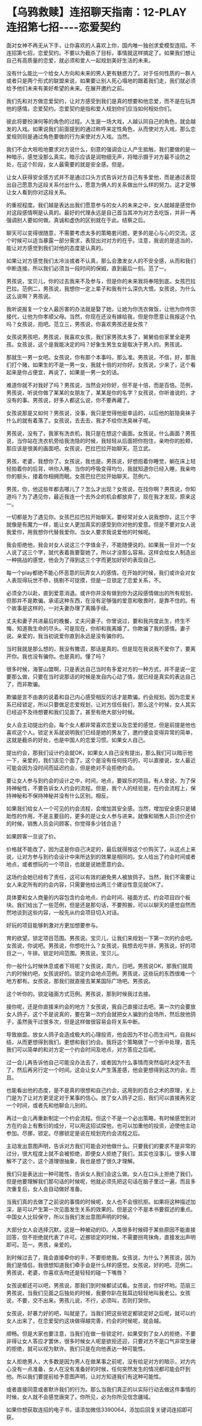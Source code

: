 # 【乌鸦救赎】连招聊天指南：12-PLAY连招第七招----恋爱契约

面对女神不再无从下手，让你喜欢的人喜欢上你，国内唯一独创求爱模型连招。不连招第七招，恋爱契约。不要以为截杀了目标，事情就这样搞定了。如果我们想让自己有高质量的恋爱，就必须和爱人一起规划美好生活的未来。

没有什么能比一个给女人方向和未来的男人更有魅惑力了。对于任何性质的一群人或者只是两个形式的联盟来说，如果要让别人死心塌地的跟着我们走，我们就必须给予他们未来有美好希望的未来。在展开邀约之前。

我们先和对方做恋爱契约，让对方感受到我们是真的想要和他恋爱，而不是在玩弄他的感情。恋爱契约。恋爱契约是指和爱人规划你们应当如何相处你们。



彼此将要扮演何等的角色的过程。人生是一场大戏，人越认同自己的角色，就会越发的入戏。如果说我们前面提到的通过称呼来定性角色，从而使对方入戏，那么恋爱规则则是通过角色要做的行为来使对方入戏。当然。

我们不会大啦啦地要求对方说什么，刻意的强调会让人产生抵触，我们要做的是一种暗示，感觉没那么真实。暗示应该是润物细无声，将暗示摄于对方最不设防之处，在这个阶段，女人最需要的就是安全感。但是。

让女人获得安全感方式并不是通过口头方式告诉对方自己有多爱他，而是通过表现出自己愿意为这段关系付出什么，愿意为俩人的关系做出什么样的努力。这才足够让女人看到你对这段关系。



的重视程度。我们越是表达出我们愿意参与的女人的未来之中，女人就越是感觉你对这段感情啊是认真的。最好的代理永远是自己首当其冲为对方去吃饭，并非一再强调别人要如何做。真诚和虚伪的区别就在于此。结察之后。

聊天可以变得很随意，不需要考虑太多的策略套问题，更多的是心与心的交流。这个时候可以适当暴露一部分需求，表现出对对方的在乎。注意，我说的是适当的，能让对方感觉到我们对他的态度是认真的。

如果让对方感觉我们太冷淡或者不认真，那么会激发女人的不安全感，从而和我们中断连接。所以我们必须当一段时间的保姆，直到最后一刻。范了一。



男孩说，宝贝儿，你的过去我来不及参与，但是你的未来我将奉陪到底。女孩巴拉巴拉。范例二，男孩说，我想你一定上辈子和我有什么深仇大恨。女孩说，为什么这么说啊？男孩说。

我听说报复一个女人最厉害的办法就是娶了她，让她为你洗衣做饭，让他为你传宗接代，让他为你孝顺父母。当然，你现在还没有嫁给我，但是你愿意让我报这个仇吗？女孩说，抱吧。范立三，男孩说，你喜欢男孩还是女孩？

女孩说男孩吧，男孩说，我喜欢女孩，我们家男孩太多了，舅舅伯伯家里全是男孩。女孩说，这个是我能决定的吗？好象生男生女是取决于男人的。男孩说。



那就生一男一女吧。女孩说，你有那个本事吗，那么准。男孩说，不信，好，那我们打个赌，如果生的不是一男一女，我就十倍的对你好。女孩说，少来了，这个看起来是你占便宜，再说了，如果是一男一女的话。

难道你就不对我好了吗？男孩说，当然会对你好，但不是十倍，而是百倍。范例，男孩说，听说你做了某某的女朋友了，某某是你的名字？女孩说，你听谁说的，才没有的事。男孩说，好多人都这么说，你不要再藏了。

女孩说那是又如何？男孩说，没事，我只是觉得他挺幸运的，以后他的脏隐臭袜子什么的就有着落了。女孩说，去去去，我才不给你洗臭袜子呢。



男孩说，没有了，我家有洗衣机，我只是在想这个画面。女孩说，什么画面？男孩说，当你站在洗衣机旁给我洗隐的时候，我轻轻从后面把你抱住，亲吻你的脸颊，那应该是很美的画面吧。女孩说，巴拉巴拉开始聊天。范立武。

男孩，老婆，我想你了。女孩说，我也是。男孩说，好想抱着你睡觉，躺在床上轻轻拍着你的后背，哄你入睡。当你的呼吸变得均匀，我就知道你已经入睡，我亲吻你的额头，搂着你相拥而眠。女孩巴拉巴拉开始聊天。范例六。

男孩，你，他这些年都去哪儿了？怎么才出现？女孩说，在找你啊？男孩说，你知道吗？为了遇见你，最近我连一个去外企的机会都放弃了，现在我才发现，原来这一。



一切都是为了遇见你。女孩巴拉巴拉开始聊天。要经常对女人说我想你，这三个字就像是有魔力一样，能让女人更加真实的感受到你对他的爱意。但是不要对女人说我爱你，用我想你代替我爱你。当女人要求我说爱他的时候呢。

我会拒绝他，我会对女人说这三个字值金子，不能随便说的。如果我一旦对一个女人说了这三个字，就代表着我要娶她了。所以才没那么容易。这样会给女人制造出一种挑战的感觉，他会为了得到这三个字而更加好好的表现自己。

每一个play都绝不能心怀恶意的玩弄女人的感情。在开始的时候，我们或许会对女人表现得玩世不恭，挑剔不可捉摸，但是一旦锁定了恋爱关系，不。



必须全力以赴，直到爱意消退。或许你并没有做到你为这段感情做出的所有规划，但那并不是欺骗。承诺这种东西，在没有足够强的爱意和敬畏时，是靠不住的。有个故事是这样的，一对夫妻办理了离婚手续。

丈夫和妻子共进最后的晚餐，丈夫问妻子。你曾说过，要和我共度此生，终生不悔，知道我生命的尽头。可是现在，你却和我离婚了。你欺骗了我的感情。妻子说。亲爱的，我当初说爱你直到永远是没有骗你的。

当时我就是那么想的，我没有撒谎，那话是真的。但是现在我说我不爱你了，要离开你。我也没有骗你。也是真的。懂了吗？



很多时候，海誓山盟啊，只是表达自己当时有多爱对方的一种方式，并不是说一定要那么做，只要在当时说那话的时候是发自内心动了情，就已经是真实的表达自己了，而非欺骗。

欺骗是言不由衷的说着和自己内心感受相反的话才是欺骗。约会规划。因为恋爱关系已经锁定，所以只要做足恋爱规划，让对方信任我们，那么这个时候，女人其实已经迫不及待想要和我们见面了。甚至有绝大部分时候。

女人会主动提出约会。每个女人都非常喜欢恋爱以及恋爱的感觉，但是前提是他也喜欢这个人。锁定关系就说明我们已经是她的男友了，邀约便会变得异常的简单，这就是截杀的好处，也是中国人的恋爱习惯。如果女人自己。



提出约会，那我们设计约会就OK，如果女人自己没有提出，那么我们可以暗示他一下，亲爱的，我们该见个面了。这个是没有任何技巧的，可以直接说，女人最近可能会因为没时间而延迟约会，但是绝对不会拒绝约会。

要让女人参与到约会的设计之中，时间，地点，要娱乐的项目。有人曾说，为了保持神秘性，不要告诉女人约会的流程。但是，我个人的经验是，在约会流程上，保持神秘和不保持神秘并没有什么区别。相反。

如果我们给女人一个可见的约会流程，会增加其安全感。当然，增加安全感只是辅助性的作用，不是主要目的，更多的是让女人参与进来。就像和销售人员讨价还价的时候，销售人员会问顾客，你觉得多少钱合适？

如果顾客一旦说了价。

价格就不能改了，因为这是你自己决定的，最后就得按这个价购买了。从这点上来说，让对方参与到约会设计中来所达到的效果是相同的。女人给出了约会时间或者地点，或者想玩的一个项目，也就是说她愿意约会。

这场约会她已经有了责任，这可以有效的避免男人被放鸽子。当然，我们不需要让女人来定所有的约会内容，只需要他给出两三个建设性意见就OK了。

具体要和女人商量的内容包含约会地点、约会时间、碰面方式、约会项目四个板块。我们给出了一些范例，但是还是那句话，不要照搬，可以以聊天的感觉自然而然地谈到这些内容，一般先从约会项目切入对话。

好玩的项目能够刺激对方更加想要参与。

育的欲望。锁定项目范围。男孩说。宝贝儿，让我们来规划一下第一次的约会吧。女孩说，你说吧。男孩说，你想吃什么？女孩说，我想去吃牛排，男孩说，好的项目之一，牛排。锁定时间范围。男孩说，宝贝儿。

你一般什么时候休息或者下班呢？女孩说，周六，日吧。男孩说OK，那我们就周六的时候约吧，女孩说好的。锁定约会地点范例。男孩说，这些玩的东西很难一个地方都有。女孩说，那我们就直接去某某国际广场吧。男孩说。

这个听你的。锁定碰面方式范例。男孩说，那到时候我过去接。

接你呢，还是你直接来约会的地方？女孩说，我自己直接过去吧。第一次约会要放女人鸽子。这个不是说真的，要在第一次约会就把女人骗到约会场所，然后放他鸽子，虽然我干过很多次，但是这样做很容易会将关系中断。

导致崩盘。放女人鸽子会造成极大的心理投资，他会因为不甘心而生闷气，自我纠结，从而更想得到我们，更想和我们约会。我将这个策略做了一个折中处理，首先我们可以简单的和对方定一个约会时间及地点，对方答应之后呢。

过一会儿再告诉他自己可能没办法去了，或者因为什么事情而突然临时决定不去了，然后再另行定一个时间。这会让女人产生落差感，他会更想得到这次约会。而且。



也能看出他的态度，是不是真的很想和自己约会，这用到的百合之术的原理，关上门是为了让对方更坚定对于某事的信心。放了女人鸽子之后，我们可以直接再另定一个时间，或者先和他聊会儿别的。

再过一会儿再重新制定一个约会流程。但这个不是一个必出策略，有时候感觉到对方在约会上有敷衍的成分，可以用这招试探他，也可以加重他的投资，迫使他主动参加。尽挪，锁定。尽挪锁定是说在规划完约会流程之后。

主动发出意图声明，告诉对方我们可能会对他做什么。只要我们的要求不是非常的过分，很大程度上就不会被拒绝，即便女人拒绝了我们，其实也没事儿。很多人理解不了这个，这个道理很抽象，我也是想了很久才理解。



我们只是表达出一种可能性，告诉女人我们会这么做。女人在口头上拒绝了我们，但是他要理解我们那句话的时候呢，他就必须先把这句话在脑子里过一遍，而且多次重复后，女人会自动做好准备。

当我们真的去做了之前说的事情的时候呢，女人也不会很抗拒。如果将这种描述加深，是可以产生第一次见面发生关系的效果的。但是这个不是本书要叙述的重点。中国女人比较保守，所以当我们发出意图声明的时候。

大部分女人会选择沉默，这是一种被动的ID。人类很多时候碍于某些原因不能直接回答，但不拒绝就代表了许可。近挪锁定的时候，不需要拐弯抹角，直接发出声明即可。范一。男孩，亲爱的。



到时候过去了，我会直接牵你的手，不要拒绝我。女孩说，为什么？男孩说，因为我们是情侣，我很想知道我们牵手会是什么样的感觉。女孩说，好的吧。范例二。男孩说，老婆，你喜欢舌吻还是轻轻的碰一下嘴唇？

女孩说都还可以吧，男孩说，那我们到时候都试试看。女孩说，你好坏哟。范丽三男孩说，当我们见面之后独处的时候，我要你趴在我耳边轻轻地叫我老公。女孩说，不要，交不出来。男孩儿说，不行，必须叫，否则打哭你。

女孩说，好暴力好的吧，叫就是了。当我们把这些锁定都锁定好之后呢，就可以约女人出来了，在恋爱契约这块做得越完善，约会的时候呢，就会越。



顺畅。但是大家也要注意，当我们在做一些锁定时，如果受到了女人的拒绝，不要非得让女人答应才罢休，很多时候女人呢是欲拒还迎，只要对方不是口气非常生硬的拒绝，就可以视为默许。我们只是在向他表达一种可能性。

女人拒绝男人，大多数是因为男人在做某事之前呢，没有给足对方的暗示，对方内心没有一点准备，女人在没有准备好的时候，任何突然发生的情况都可能会吓到他。所以我们要提前给予意图声明，让对方知道我们有这种可能性。

或者直接同意或者默许我们的行为。那么当我们真正的以实际行动去做这件事情的时候，女人就不会感觉唐突了。你所见，必为你所见信念疆域。



如果你想获取连招的电子书，请添加微信3390064，添加后回复关键词连招即可获。

